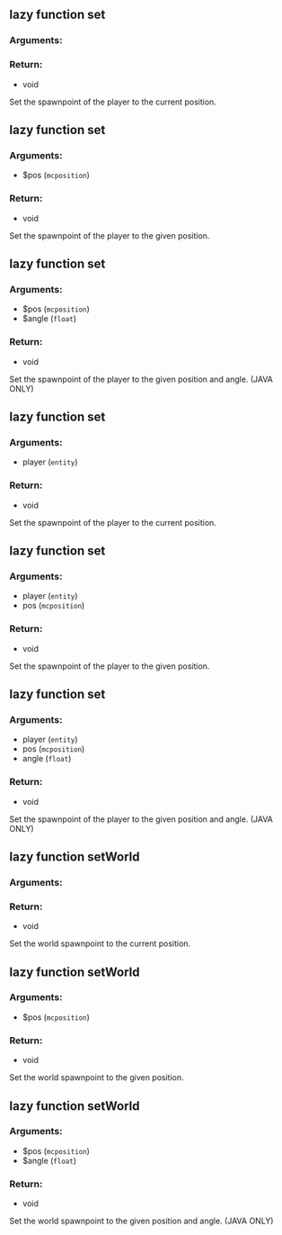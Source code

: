 ## lazy function set
### Arguments:

### Return:
- void


Set the spawnpoint of the player to the current position.

## lazy function set
### Arguments:
- $pos (`mcposition`)
### Return:
- void


Set the spawnpoint of the player to the given position.

## lazy function set
### Arguments:
- $pos (`mcposition`)
- $angle (`float`)
### Return:
- void


Set the spawnpoint of the player to the given position and angle. (JAVA ONLY)

## lazy function set
### Arguments:
- player (`entity`)
### Return:
- void


Set the spawnpoint of the player to the current position.

## lazy function set
### Arguments:
- player (`entity`)
- pos (`mcposition`)
### Return:
- void


Set the spawnpoint of the player to the given position.

## lazy function set
### Arguments:
- player (`entity`)
- pos (`mcposition`)
- angle (`float`)
### Return:
- void


Set the spawnpoint of the player to the given position and angle. (JAVA ONLY)

## lazy function setWorld
### Arguments:

### Return:
- void


Set the world spawnpoint to the current position.

## lazy function setWorld
### Arguments:
- $pos (`mcposition`)
### Return:
- void


Set the world spawnpoint to the given position.

## lazy function setWorld
### Arguments:
- $pos (`mcposition`)
- $angle (`float`)
### Return:
- void


Set the world spawnpoint to the given position and angle. (JAVA ONLY)


